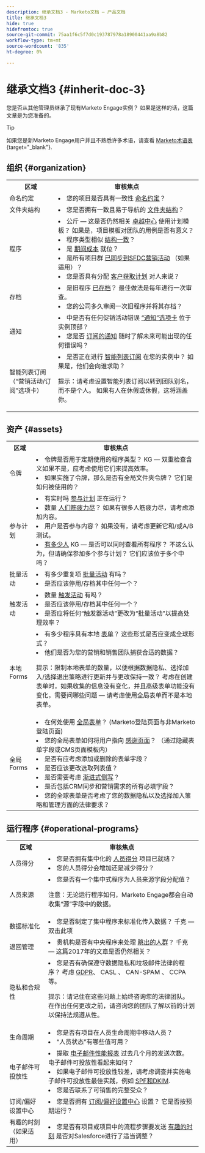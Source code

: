 ```yaml
---
description: 继承文档3 - Marketo文档 — 产品文档
title: 继承文档3
hide: true
hidefromtoc: true
source-git-commit: 75aa1f6c5f7d0c193787978a18900441aa9a8b82
workflow-type: tm+mt
source-wordcount: '835'
ht-degree: 0%

---
```


# 继承文档3 {#inherit-doc-3}

您是否从其他管理员继承了现有Marketo Engage实例？ 如果是这样的话，这篇文章是为您准备的。

>[!TIP]
>
>如果您是新Marketo Engage用户并且不熟悉许多术语，请查看 [Marketo术语表](/help/marketo/getting-started/marketo-glossary.md){target="_blank"}.

## 组织 {#organization}

<table style="table-layout:auto"> 
 <tbody> 
  <tr> 
   <th>区域</th> 
   <th>审核焦点</th>
  </tr> 
  <tr> 
   <td>命名约定</td> 
   <td><li>您的项目是否具有一致性 <a href="/help/marketo/product-docs/core-marketo-concepts/programs/working-with-programs/best-practice-how-to-organize-your-programs.md#naming-schemes" target="_blank">命名约定</a>？</li></td>
  </tr>
  <tr> 
   <td>文件夹结构</td> 
   <td><li>您是否拥有一致且易于导航的 <a href="/help/marketo/product-docs/core-marketo-concepts/programs/working-with-programs/best-practice-how-to-organize-your-programs.md#folders" target="_blank">文件夹结构</a>？</li></td>
  </tr>
  <tr> 
   <td>程序</td> 
   <td><li>公斤 — 这是否仍然相关 <a href="https://business.adobe.com/blog/perspectives/center-of-excellence-top-10-questions-to-ask-yourself" target="_blank">卓越中心</a> 使用计划模板？ 如果是，项目模板对团队的用例是否有意义？</li>
<li>程序类型相似 <a href="/help/marketo/product-docs/core-marketo-concepts/programs/working-with-programs/best-practice-how-to-organize-your-programs.md" target="_blank">结构一致</a>？</li>
<li>是 <a href="/help/marketo/product-docs/core-marketo-concepts/programs/working-with-programs/understanding-period-costs.md" target="_blank">期间成本</a> 就位？</li>
<li>是所有项目群 <a href="/help/marketo/product-docs/crm-sync/salesforce-sync/sfdc-sync-details/how-to-match-program-statuses-and-salesforce-campaign-statuses-prior-to-sync.md" target="_blank">已同步到SFDC营销活动</a> （如果适用）？</li>
<li>您是否具有分配 <a href="/help/marketo/product-docs/core-marketo-concepts/programs/creating-programs/understanding-program-membership.md#acquisition-program" target="_blank">客户获取计划</a> 对人来说？</li></td>
  </tr>
  <tr> 
   <td>存档</td> 
   <td><li>是旧程序 <a href="/help/marketo/product-docs/core-marketo-concepts/miscellaneous/understanding-folders.md#archive-a-folder" target="_blank">已存档</a>？ 最佳做法是每年进行一次审查。</li>
<li>您的公司多久审阅一次旧程序并将其存档？</li></td>
  </tr>
  <tr> 
   <td>通知</td> 
   <td><li>中是否有任何促销活动错误 <a href="/help/marketo/product-docs/core-marketo-concepts/miscellaneous/understanding-notifications/notification-types.md" target="_blank">“通知”选项卡</a> 位于实例顶部？</li>
<li>您是否 <a href="/help/marketo/product-docs/core-marketo-concepts/miscellaneous/understanding-notifications.md#subscribe-to-notifications" target="_blank">订阅的通知</a> 随时了解未来可能出现的任何错误吗？</li></td>
  </tr>
  <tr> 
   <td>智能列表订阅 
   <br/>（“营销活动/订阅”选项卡）</td> 
   <td><li>是否正在进行 <a href="/help/marketo/product-docs/reporting/basic-reporting/report-subscriptions/subscribe-to-a-smart-list.md" target="_blank">智能列表订阅</a> 在您的实例中？ 如果是，他们会向谁求助？</li>
<p>提示：请考虑设置智能列表订阅以转到团队别名，而不是个人。 如果有人在休假或休假，这将涵盖你。</td>
  </tr>
 </tbody> 
</table>

## 资产 {#assets}

<table style="table-layout:auto"> 
 <tbody> 
  <tr> 
   <th>区域</th> 
   <th>审核焦点</th>
  </tr> 
  <tr> 
   <td>令牌</td> 
   <td><li>令牌是否用于定期使用的程序类型？ KG — 双重检查含义如果不是，应考虑使用它们来提高效率。</li>
<li>如果实施了令牌，那么是否有全局文件夹令牌？ 它们是如何被使用的？</li></td>
  </tr>
  <tr> 
   <td>参与计划</td> 
   <td><li>有实时吗 <a href="/help/marketo/product-docs/email-marketing/drip-nurturing/creating-an-engagement-program/understanding-engagement-programs.md" target="_blank">参与计划</a> 正在运行？</li>
<li>数量 <a href="/help/marketo/product-docs/email-marketing/drip-nurturing/using-engagement-programs/people-who-have-exhausted-content.md" target="_blank">人们筋疲力尽</a>？ 如果有很多人筋疲力尽，请考虑添加内容。</li>
<li>用户是否参与内容？ 如果没有，请考虑更新它和/或A/B测试。</li>
<li><a href="/help/marketo/product-docs/email-marketing/drip-nurturing/using-engagement-programs/see-members-of-an-engagement-program.md" target="_blank">有多少人</a> KG — 是否可以同时查看所有程序？ 不这么认为，但请确保参加多个参与计划？ 它们应该位于多个中吗？</li></td>
  </tr>
  <tr> 
   <td>批量活动</td> 
   <td><li>有多少重复项 <a href="/help/marketo/product-docs/core-marketo-concepts/smart-campaigns/creating-a-smart-campaign/understanding-batch-and-trigger-smart-campaigns.md#batch-campaign" target="_blank">批量活动</a> 有吗？</li>
<li>是否应该停用/存档其中任何一个？</li></td>
  </tr>
   <tr> 
   <td>触发活动</td> 
   <td><li>数量 <a href="/help/marketo/product-docs/core-marketo-concepts/smart-campaigns/creating-a-smart-campaign/understanding-batch-and-trigger-smart-campaigns.md#trigger-campaign" target="_blank">触发活动</a> 有吗？</li>
<li>是否应该停用/存档其中任何一个？</li>
<li>是否应将任何“触发器活动”更改为“批量活动”以提高处理效率？</li></td>
  </tr>
  <tr>
   <td>本地Forms</td> 
   <td><li>有多少程序具有本地 <a href="/help/marketo/product-docs/demand-generation/forms/creating-a-form/create-a-form.md" target="_blank">表单</a>？ 这些形式是否应变成全球形式？</li>
<li>他们是否为您的营销和销售团队捕获合适的数据？</li>
<p>提示：限制本地表单的数量，以便根据数据隐私、选择加入/选择退出策略进行更新并与更改保持一致？ 考虑在创建表单时，如果收集的信息没有变化，并且高级表单功能没有变化，需要问哪些问题 — 请考虑使用全局表单而不是本地表单。</td>
  </tr>
  <tr> 
   <td>全局Forms</td> 
   <td><li>在何处使用 <a href="/help/marketo/product-docs/administration/settings/global-form-validation-rules.md" target="_blank">全局表单</a>？ (Marketo登陆页面与非Marketo登陆页面)</li>
<li>您的全局表单如何将用户指向 <a href="/help/marketo/product-docs/demand-generation/forms/creating-a-form/set-a-form-thank-you-page.md" target="_blank">感谢页面</a>？ （通过隐藏表单字段或CMS页面模板内）</li>
<li>是否有应考虑添加或删除的表单字段？</li>
<li>是否应该更改选取列表值？</li>
<li>是否需要考虑 <a href="/help/marketo/product-docs/demand-generation/forms/form-actions/configure-form-progressive-profiling.md" target="_blank">渐进式侧写</a>？</li>
<li>是否包括CRM同步和营销需求的所有必填字段？</li>
<li>您的全球表单是否考虑了您的数据隐私以及选择加入策略和管理方面的法律要求？</li></td>
  </tr>
 </tbody> 
</table>

## 运行程序 {#operational-programs}

<table style="table-layout:auto"> 
 <tbody> 
  <tr> 
   <th>区域</th> 
   <th>审核焦点</th>
  </tr> 
  <tr> 
   <td>人员得分</td> 
   <td><li>您是否拥有集中化的 <a href="/help/marketo/getting-started/quick-wins/simple-scoring.md" target="_blank">人员得分</a> 项目已就绪？</li>
<li>您的人员得分会增加还是减少得分？</li></td>
  </tr>
  <tr> 
   <td>人员来源</td> 
   <td><li>您是否有一个集中式程序为人员来源字段分配值？</li>
<p>注意：无论运行程序如何，Marketo Engage都会自动收集“源”字段中的数据。</td>
  </tr>
  <tr> 
   <td>数据标准化</td> 
   <td><li>您是否制定了集中程序来标准化传入数据？ 千克 — 双击此项</li></td>
  </tr>
  <tr> 
   <td>退回管理</td> 
   <td><li>贵机构是否有中央程序来处理 <a href="https://nation.marketo.com/t5/product-blogs/data-management-best-practices-resources-for-managing-bounces/ba-p/243512" target="_blank">跳出的人群</a>？ 千克 — 这篇2017年的文章是否仍然相关？</li></td>
  </tr>
  <tr> 
   <td>隐私和合规性</td> 
   <td><li>您是否有确保遵守数据隐私和垃圾邮件法律的程序？ 考虑 <a href="https://business.adobe.com/resources/ebooks/the-gdpr-and-the-marketer.html" target="_blank">GDPR</a>、 CASL 、 CAN-SPAM 、 CCPA等。</li>
<p>提示：请记住在这些问题上始终咨询您的法律团队。 在作出任何更改之前，请咨询您的团队了解以前的计划以保持法规遵从性。</td>
  </tr>
  <tr> 
   <td>生命周期</td> 
   <td><li>您是否有项目在人员生命周期中移动人员？</li>
<li>“人员状态”有哪些值可用？</li></td>
  </tr>
  <tr> 
   <td>电子邮件可投放性</td> 
   <td><li>提取 <a href="/help/marketo/product-docs/email-marketing/email-programs/email-program-data/email-performance-report.md" target="_blank">电子邮件性能报表</a> 过去几个月的发送次数。 电子邮件可投放性看起来如何？</li>
<li>如果电子邮件可投放性较差，请考虑调查并实施电子邮件可投放性最佳实践，例如 <a href="/help/marketo/product-docs/email-marketing/deliverability/set-up-spf-and-dkim-for-your-email-deliverability.md" target="_blank">SPF和DKIM</a>.</li>
<li>您是否联系了可销售的完整受众？</li></td>
  </tr>
  <tr> 
   <td>订阅/偏好设置中心</td> 
   <td><li>您是否拥有 <a href="https://experienceleague.adobe.com/docs/marketo-learn/tutorials/lead-and-data-management/subscription-center-watch.html" target="_blank">订阅/偏好设置中心</a> 设置？ 它是否按预期运行？</li></td>
  </tr>
  <tr> 
   <td>有趣的时刻（如果适用）</td> 
   <td><li>您是否有项目或项目中的流程步骤要发送 <a href="/help/marketo/product-docs/marketo-sales-insight/msi-for-salesforce/features/tabs-in-the-msi-panel/interesting-moments/interesting-moments-overview.md" target="_blank">有趣的时刻</a> 是否对Salesforce进行了适当调整？</li></td>
  </tr>
 </tbody> 
</table>
